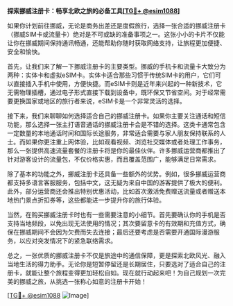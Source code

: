 **探索挪威注册卡：畅享北欧之旅的必备工具[[TG💪+ @esim1088](https://t.me/s/esim1088)]**

如果你计划前往挪威，无论是商务出差还是度假旅行，选择一张合适的挪威注册卡（挪威SIM卡或流量卡）绝对是不可或缺的准备事项之一。这张小小的卡片不仅能让你在挪威期间保持通讯畅通，还能帮助你随时获取网络支持，让旅程更加便捷、安全和愉快。

首先，让我们来了解一下挪威注册卡的主要类型。挪威的手机卡和流量卡大致分为两种：实体卡和虚拟eSIM卡。实体卡适合那些习惯于传统SIM卡的用户，它们可以直接插入手机中使用，方便快捷。而eSIM卡则是近年来兴起的一种新技术，它无需物理插槽，通过电子形式直接下载到设备中，既环保又节省空间。对于经常需要更换国家或地区的旅行者来说，eSIM卡是一个非常灵活的选择。

接下来，我们来聊聊如何选择适合自己的挪威注册卡。如果你主要关注通话和短信功能，那么选择一张主打语音通话的挪威注册卡会是不错的选择。这类卡通常包含一定数量的本地通话时间和国际长途服务，非常适合需要与家人朋友保持联系的人士。而如果你更注重上网体验，比如观看视频、浏览社交媒体或者处理工作事务，那么一张提供高速流量套餐的注册卡将是你的最佳伙伴。许多挪威运营商都推出了针对游客设计的流量包，不仅价格实惠，而且覆盖范围广，能够满足日常需求。

除了基本的功能之外，挪威注册卡还具备一些额外的优势。例如，很多挪威运营商都支持多语言客服服务，包括中文，这无疑为来自中国的游客提供了极大的便利。此外，部分运营商还会推出特别优惠活动，比如首次激活免费赠送流量或者赠送本地热门景点折扣券等，这些都能进一步提升你的旅行体验。

当然，在购买挪威注册卡时也有一些需要注意的小细节。首先要确认你的手机是否支持当地频段，以免出现无法使用的情况；其次要留意卡的有效期和充值方式，确保在挪威期间不会因为欠费而失去连接；最后还要考虑是否需要开通国际漫游服务，以应对突发情况下的紧急联络需求。

总之，一张优质的挪威注册卡不仅是旅途中的通信保障，更是探索北欧风光、融入当地生活的得力助手。无论你是短暂停留还是长期居住，只要选对了适合自己的注册卡，就能让整个旅程变得更加轻松自如。现在就行动起来吧！为自己规划一次完美的挪威之旅，从挑选一张称心如意的注册卡开始！

[[TG💪+ @esim1088](https://t.me/s/esim1088) ![Image](https://i.postimg.cc/4NQfJmqS/Snipaste-2025-05-13-00-14-12.png)]